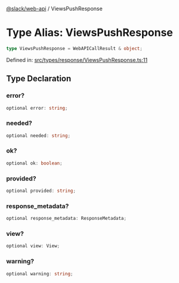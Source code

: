 [@slack/web-api](../index.md) / ViewsPushResponse

# Type Alias: ViewsPushResponse

```ts
type ViewsPushResponse = WebAPICallResult & object;
```

Defined in: [src/types/response/ViewsPushResponse.ts:11](https://github.com/slackapi/node-slack-sdk/blob/main/packages/web-api/src/types/response/ViewsPushResponse.ts#L11)

## Type Declaration

### error?

```ts
optional error: string;
```

### needed?

```ts
optional needed: string;
```

### ok?

```ts
optional ok: boolean;
```

### provided?

```ts
optional provided: string;
```

### response\_metadata?

```ts
optional response_metadata: ResponseMetadata;
```

### view?

```ts
optional view: View;
```

### warning?

```ts
optional warning: string;
```
